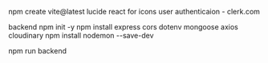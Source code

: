 npm create vite@latest
lucide react for icons
user authenticaion - clerk.com


backend
npm init -y
npm install express cors dotenv mongoose axios cloudinary
npm install nodemon --save-dev

npm run backend